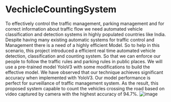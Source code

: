 # VechicleCountingSystem
To effectively control the traffic management, parking management and for correct information  about traffic flow  we need automated  vehicle classification and detection systems  in  highly populated countries like India. Despite having many existing automatic systems for traffic control and Management there is a need of a highly efficient Model. So to help in this scenario, this project  introduced a efficient real time automated vehicle detection, classification and counting system. So that  we can enforce our people to follow the traffic rules and parking rules in public places. We will use a pre-trained model YoloV3 with some modifications to build the effective model. We have observed that our technique achieves significant accuracy  when implemented with  YoloV3. Our model performance is perfect for surveillance of traffic management system. As the result, this proposed system capable to count the vehicles crossing the road based on video captured by camera with the highest accuracy of 94.7%.
![image](https://user-images.githubusercontent.com/57305406/234311193-d877cfc6-5801-4cce-85a3-7ae77669a3bc.png)
